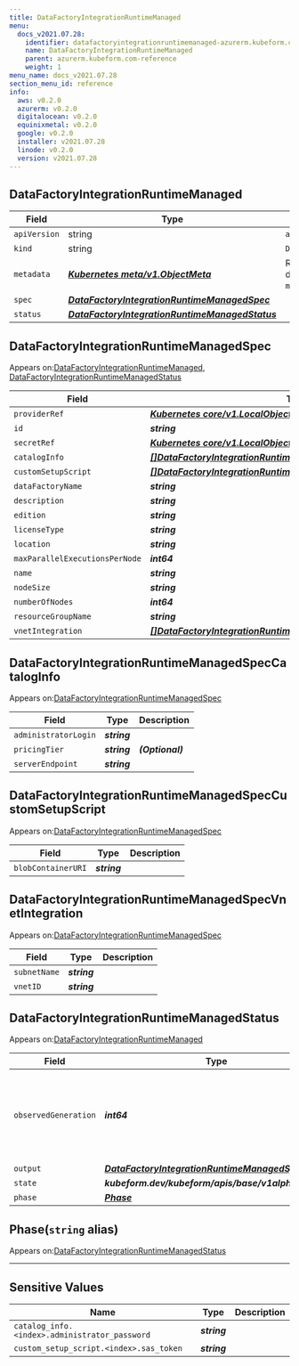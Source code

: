 ```yaml
---
title: DataFactoryIntegrationRuntimeManaged
menu:
  docs_v2021.07.28:
    identifier: datafactoryintegrationruntimemanaged-azurerm.kubeform.com
    name: DataFactoryIntegrationRuntimeManaged
    parent: azurerm.kubeform.com-reference
    weight: 1
menu_name: docs_v2021.07.28
section_menu_id: reference
info:
  aws: v0.2.0
  azurerm: v0.2.0
  digitalocean: v0.2.0
  equinixmetal: v0.2.0
  google: v0.2.0
  installer: v2021.07.28
  linode: v0.2.0
  version: v2021.07.28
---
```


## DataFactoryIntegrationRuntimeManaged
| Field | Type | Description |
| ------ | ----- | ----------- |
| `apiVersion` | string | `azurerm.kubeform.com/v1alpha1` |
|    `kind` | string | `DataFactoryIntegrationRuntimeManaged` |
| `metadata` | ***[Kubernetes meta/v1.ObjectMeta](https://v1-18.docs.kubernetes.io/docs/reference/generated/kubernetes-api/v1.18/#objectmeta-v1-meta)***|Refer to the Kubernetes API documentation for the fields of the `metadata` field.|
| `spec` | ***[DataFactoryIntegrationRuntimeManagedSpec](#datafactoryintegrationruntimemanagedspec)***||
| `status` | ***[DataFactoryIntegrationRuntimeManagedStatus](#datafactoryintegrationruntimemanagedstatus)***||
## DataFactoryIntegrationRuntimeManagedSpec

Appears on:[DataFactoryIntegrationRuntimeManaged](#datafactoryintegrationruntimemanaged), [DataFactoryIntegrationRuntimeManagedStatus](#datafactoryintegrationruntimemanagedstatus)

| Field | Type | Description |
| ------ | ----- | ----------- |
| `providerRef` | ***[Kubernetes core/v1.LocalObjectReference](https://v1-18.docs.kubernetes.io/docs/reference/generated/kubernetes-api/v1.18/#localobjectreference-v1-core)***||
| `id` | ***string***||
| `secretRef` | ***[Kubernetes core/v1.LocalObjectReference](https://v1-18.docs.kubernetes.io/docs/reference/generated/kubernetes-api/v1.18/#localobjectreference-v1-core)***||
| `catalogInfo` | ***[[]DataFactoryIntegrationRuntimeManagedSpecCatalogInfo](#datafactoryintegrationruntimemanagedspeccataloginfo)***| ***(Optional)*** |
| `customSetupScript` | ***[[]DataFactoryIntegrationRuntimeManagedSpecCustomSetupScript](#datafactoryintegrationruntimemanagedspeccustomsetupscript)***| ***(Optional)*** |
| `dataFactoryName` | ***string***||
| `description` | ***string***| ***(Optional)*** |
| `edition` | ***string***| ***(Optional)*** |
| `licenseType` | ***string***| ***(Optional)*** |
| `location` | ***string***||
| `maxParallelExecutionsPerNode` | ***int64***| ***(Optional)*** |
| `name` | ***string***||
| `nodeSize` | ***string***||
| `numberOfNodes` | ***int64***| ***(Optional)*** |
| `resourceGroupName` | ***string***||
| `vnetIntegration` | ***[[]DataFactoryIntegrationRuntimeManagedSpecVnetIntegration](#datafactoryintegrationruntimemanagedspecvnetintegration)***| ***(Optional)*** |
## DataFactoryIntegrationRuntimeManagedSpecCatalogInfo

Appears on:[DataFactoryIntegrationRuntimeManagedSpec](#datafactoryintegrationruntimemanagedspec)

| Field | Type | Description |
| ------ | ----- | ----------- |
| `administratorLogin` | ***string***||
| `pricingTier` | ***string***| ***(Optional)*** |
| `serverEndpoint` | ***string***||
## DataFactoryIntegrationRuntimeManagedSpecCustomSetupScript

Appears on:[DataFactoryIntegrationRuntimeManagedSpec](#datafactoryintegrationruntimemanagedspec)

| Field | Type | Description |
| ------ | ----- | ----------- |
| `blobContainerURI` | ***string***||
## DataFactoryIntegrationRuntimeManagedSpecVnetIntegration

Appears on:[DataFactoryIntegrationRuntimeManagedSpec](#datafactoryintegrationruntimemanagedspec)

| Field | Type | Description |
| ------ | ----- | ----------- |
| `subnetName` | ***string***||
| `vnetID` | ***string***||
## DataFactoryIntegrationRuntimeManagedStatus

Appears on:[DataFactoryIntegrationRuntimeManaged](#datafactoryintegrationruntimemanaged)

| Field | Type | Description |
| ------ | ----- | ----------- |
| `observedGeneration` | ***int64***| ***(Optional)*** Resource generation, which is updated on mutation by the API Server.|
| `output` | ***[DataFactoryIntegrationRuntimeManagedSpec](#datafactoryintegrationruntimemanagedspec)***| ***(Optional)*** |
| `state` | ***kubeform.dev/kubeform/apis/base/v1alpha1.State***| ***(Optional)*** |
| `phase` | ***[Phase](#phase)***| ***(Optional)*** |
## Phase(`string` alias)

Appears on:[DataFactoryIntegrationRuntimeManagedStatus](#datafactoryintegrationruntimemanagedstatus)

---
## Sensitive Values
| Name | Type | Description |
|------|------|-------------|
| `catalog_info.<index>.administrator_password` | ***string*** ||
| `custom_setup_script.<index>.sas_token` | ***string*** ||
